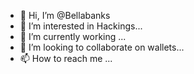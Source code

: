 - 👋 Hi, I’m @Bellabanks
- 👀 I’m interested in Hackings...
- 🌱 I’m currently working ...
- 💞️ I’m looking to collaborate on wallets...
- 📫 How to reach me ...

<!---
Bellabanks/Bellabanks is a ✨ special ✨ repository because its `README.md` (this file) appears on your GitHub profile.
You can click the Preview link to take a look at your changes.
--->
